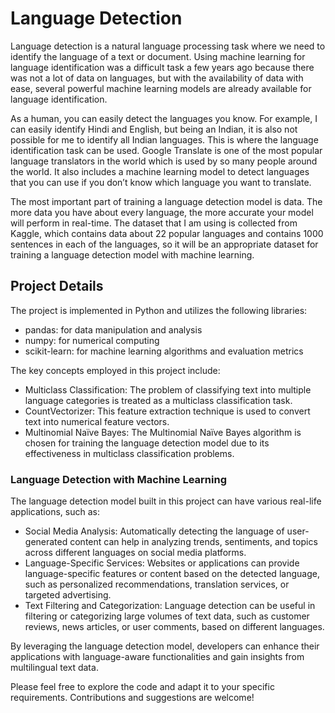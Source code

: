 # Language Detection

Language detection is a natural language processing task where we need to identify the language of a text or document. Using machine learning for language identification was a difficult task a few years ago because there was not a lot of data on languages, but with the availability of data with ease, several powerful machine learning models are already available for language identification.

As a human, you can easily detect the languages you know. For example, I can easily identify Hindi and English, but being an Indian, it is also not possible for me to identify all Indian languages. This is where the language identification task can be used. Google Translate is one of the most popular language translators in the world which is used by so many people around the world. It also includes a machine learning model to detect languages that you can use if you don’t know which language you want to translate.

The most important part of training a language detection model is data. The more data you have about every language, the more accurate your model will perform in real-time. The dataset that I am using is collected from Kaggle, which contains data about 22 popular languages and contains 1000 sentences in each of the languages, so it will be an appropriate dataset for training a language detection model with machine learning.

## Project Details

The project is implemented in Python and utilizes the following libraries:

- pandas: for data manipulation and analysis
- numpy: for numerical computing
- scikit-learn: for machine learning algorithms and evaluation metrics

The key concepts employed in this project include:

- Multiclass Classification: The problem of classifying text into multiple language categories is treated as a multiclass classification task.
- CountVectorizer: This feature extraction technique is used to convert text into numerical feature vectors.
- Multinomial Naïve Bayes: The Multinomial Naïve Bayes algorithm is chosen for training the language detection model due to its effectiveness in multiclass classification problems.

### Language Detection with Machine Learning

The language detection model built in this project can have various real-life applications, such as:

- Social Media Analysis: Automatically detecting the language of user-generated content can help in analyzing trends, sentiments, and topics across different languages on social media platforms.
- Language-Specific Services: Websites or applications can provide language-specific features or content based on the detected language, such as personalized recommendations, translation services, or targeted advertising.
- Text Filtering and Categorization: Language detection can be useful in filtering or categorizing large volumes of text data, such as customer reviews, news articles, or user comments, based on different languages.

By leveraging the language detection model, developers can enhance their applications with language-aware functionalities and gain insights from multilingual text data.

Please feel free to explore the code and adapt it to your specific requirements. Contributions and suggestions are welcome!


